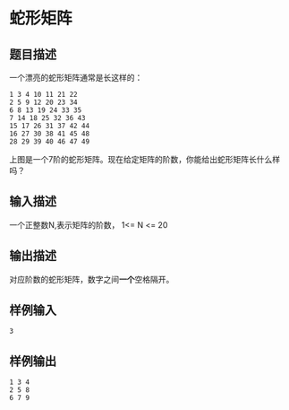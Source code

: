 # 蛇形矩阵

## 题目描述

一个漂亮的蛇形矩阵通常是长这样的：

	1 3 4 10 11 21 22
	2 5 9 12 20 23 34
	6 8 13 19 24 33 35
	7 14 18 25 32 36 43
	15 17 26 31 37 42 44
	16 27 30 38 41 45 48
	28 29 39 40 46 47 49

上图是一个7阶的蛇形矩阵。现在给定矩阵的阶数，你能给出蛇形矩阵长什么样吗？


## 输入描述

一个正整数N,表示矩阵的阶数， 1<= N <= 20


## 输出描述

对应阶数的蛇形矩阵，数字之间**一个**空格隔开。


## 样例输入

	3

## 样例输出

	1 3 4
	2 5 8
	6 7 9
